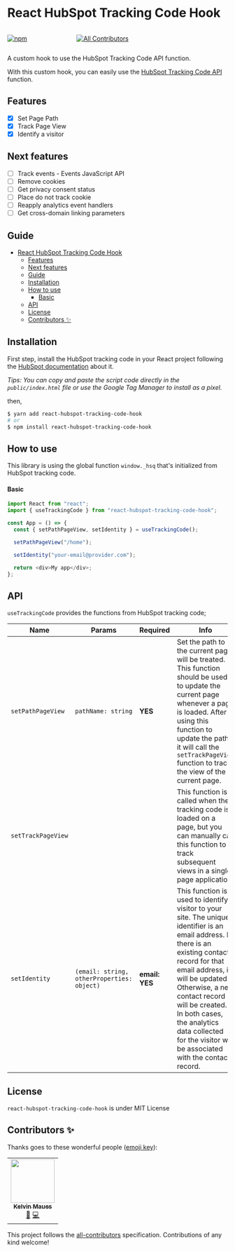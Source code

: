# React HubSpot Tracking Code Hook

<div style="display: flex; justify-content:space-between; width: 55%">

[![npm](https://img.shields.io/npm/dt/react-hubspot-tracking-code-hook.svg?style=flat-square)](https://www.npmjs.com/package/react-hubspot-tracking-code-hook)

<!-- ALL-CONTRIBUTORS-BADGE:START - Do not remove or modify this section -->
[![All Contributors](https://img.shields.io/badge/all_contributors-1-orange.svg?style=flat-square)](#contributors-)
<!-- ALL-CONTRIBUTORS-BADGE:END -->
</div>

A custom hook to use the HubSpot Tracking Code API function.

With this custom hook, you can easily use the [HubSpot Tracking Code API](https://developers.hubspot.com/docs/api/events/tracking-code) function.

## Features

- [x] Set Page Path
- [x] Track Page View
- [x] Identify a visitor

## Next features

- [ ] Track events - Events JavaScript API
- [ ] Remove cookies
- [ ] Get privacy consent status
- [ ] Place do not track cookie
- [ ] Reapply analytics event handlers
- [ ] Get cross-domain linking parameters

## Guide

- [React HubSpot Tracking Code Hook](#react-hubspot-tracking-code-hook)
  - [Features](#features)
  - [Next features](#next-features)
  - [Guide](#guide)
  - [Installation](#installation)
  - [How to use](#how-to-use)
      - [Basic](#basic)
  - [API](#api)
  - [License](#license)
  - [Contributors ✨](#contributors-)

## Installation

First step, install the HubSpot tracking code in your React project following the [HubSpot documentation](https://knowledge.hubspot.com/reports/install-the-hubspot-tracking-code) about it.

_Tips: You can copy and paste the script code directly in the `public/index.html` file or use the Google Tag Manager to install as a pixel._

then,

```bash
$ yarn add react-hubspot-tracking-code-hook
# or
$ npm install react-hubspot-tracking-code-hook
```

## How to use

This library is using the global function `window._hsq` that's initialized from HubSpot tracking code.

#### Basic

```typescript jsx
import React from "react";
import { useTrackingCode } from "react-hubspot-tracking-code-hook";

const App = () => {
  const { setPathPageView, setIdentity } = useTrackingCode();

  setPathPageView("/home");

  setIdentity("your-email@provider.com");

  return <div>My app</div>;
};
```

## API

`useTrackingCode` provides the functions from HubSpot tracking code;

| Name               | Params                                     | Required       | Info                                                                                                                                                                                                                                                                                                                                             |
| ------------------ | ------------------------------------------ | -------------- | ------------------------------------------------------------------------------------------------------------------------------------------------------------------------------------------------------------------------------------------------------------------------------------------------------------------------------------------------ |
| `setPathPageView`  | `pathName: string`                         | **YES**        | Set the path to the current page will be treated. This function should be used to update the current page whenever a page is loaded. After using this function to update the path, it will call the `setTrackPageView` function to track the view of the current page.                                                                           |
| `setTrackPageView` |                                            |                | This function is called when the tracking code is loaded on a page, but you can manually call this function to track subsequent views in a single page application.                                                                                                                                                                              |
| `setIdentity`      | `(email: string, otherProperties: object)` | **email: YES** | This function is used to identify a visitor to your site. The unique identifier is an email address. If there is an existing contact record for that email address, it will be updated. Otherwise, a new contact record will be created. In both cases, the analytics data collected for the visitor will be associated with the contact record. |

## License

`react-hubspot-tracking-code-hook` is under MIT License

## Contributors ✨

Thanks goes to these wonderful people ([emoji key](https://allcontributors.org/docs/en/emoji-key)):

<!-- ALL-CONTRIBUTORS-LIST:START - Do not remove or modify this section -->
<!-- prettier-ignore-start -->
<!-- markdownlint-disable -->
<table>
  <tr>
    <td align="center"><a href="https://kelvinmaues.github.io/"><img src="https://avatars0.githubusercontent.com/u/11196828?v=4?s=100" width="100px;" alt=""/><br /><sub><b>Kelvin Maues</b></sub></a><br /><a href="https://github.com/kelvinmaues/react-hubspot-tracking-code-hook/commits?author=kelvinmaues" title="Documentation">📖</a> <a href="https://github.com/kelvinmaues/react-hubspot-tracking-code-hook/commits?author=kelvinmaues" title="Code">💻</a></td>
  </tr>
</table>

<!-- markdownlint-restore -->
<!-- prettier-ignore-end -->

<!-- ALL-CONTRIBUTORS-LIST:END -->

This project follows the [all-contributors](https://github.com/all-contributors/all-contributors) specification. Contributions of any kind welcome!
